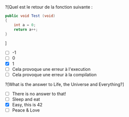 ?[Quel est le retour de la fonction suivante :
```C#
public void Test (void) 
{ 
    int a = 0; 
    return a++; 
}
```
]
-[ ] -1
-[ ] 0
-[x] 1
-[ ] Cela provoque une erreur à l'execution
-[ ] Cela provoque une erreur à la compilation

?[What is the answer to Life, the Universe and Everything?]
-[ ] There is no answer to that!
-[ ] Sleep and eat
-[x] Easy, this is 42
-[ ] Peace & Love